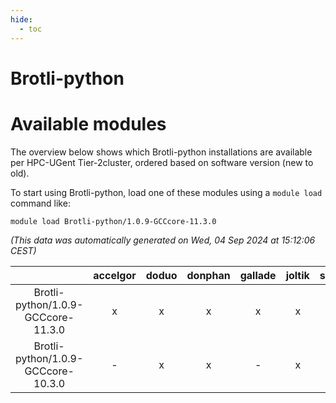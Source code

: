 ```yaml
---
hide:
  - toc
---
```


Brotli-python
=============

# Available modules


The overview below shows which Brotli-python installations are available per HPC-UGent Tier-2cluster, ordered based on software version (new to old).

To start using Brotli-python, load one of these modules using a `module load` command like:

```shell
module load Brotli-python/1.0.9-GCCcore-11.3.0
```

*(This data was automatically generated on Wed, 04 Sep 2024 at 15:12:06 CEST)*  

| |accelgor|doduo|donphan|gallade|joltik|shinx|skitty|
| :---: | :---: | :---: | :---: | :---: | :---: | :---: | :---: |
|Brotli-python/1.0.9-GCCcore-11.3.0|x|x|x|x|x|-|x|
|Brotli-python/1.0.9-GCCcore-10.3.0|-|x|x|-|x|-|x|
